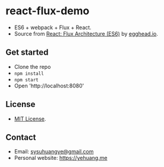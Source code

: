 # react-flux-demo
* ES6 + webpack + Flux + React.
* Source from [React: Flux Architecture (ES6)](https://egghead.io/courses/react-flux-architecture-es6) by [egghead.io](https://egghead.io).

## Get started

* Clone the repo
* `npm install`
* `npm start`
* Open 'http://localhost:8080'

## License

* [MIT License](http://choosealicense.com/licenses/mit/).

## Contact

* Email: sysuhuangye@gmail.com
* Personal website: https://yehuang.me